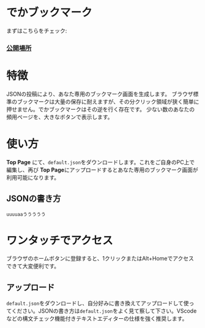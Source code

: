 # でかブックマーク

まずはこちらをチェック: 
### [公開場所](https://ketcha.xyz/extensions/he2/view/)


# 特徴
JSONの投稿により、あなた専用のブックマーク画面を生成します。
ブラウザ標準のブックマークは大量の保存に耐えますが、その分クリック領域が狭く簡単に押せません。でかブックマークはその逆を行く存在です。
少ない数のあなたの頻用ページを、大きなボタンで表示します。

# 使い方
**Top Page** にて、`default.json`をダウンロードします。これをご自身のPC上で編集し、再び **Top Page**にアップロードするとあなた専用のブックマーク画面が利用可能になります。

## JSONの書き方
```
uuuuaaううううう
```

# ワンタッチでアクセス
ブラウザのホームボタンに登録すると、1クリックまたはAlt+Homeでアクセスできて大変便利です。  

## アップロード
`default.json`をダウンロードし、自分好みに書き換えてアップロードして使ってください。JSONの書き方は`default.json`をよく見て察して下さい。VScodeなどの構文チェック機能付きテキストエディターの仕様を強く推奨します。

